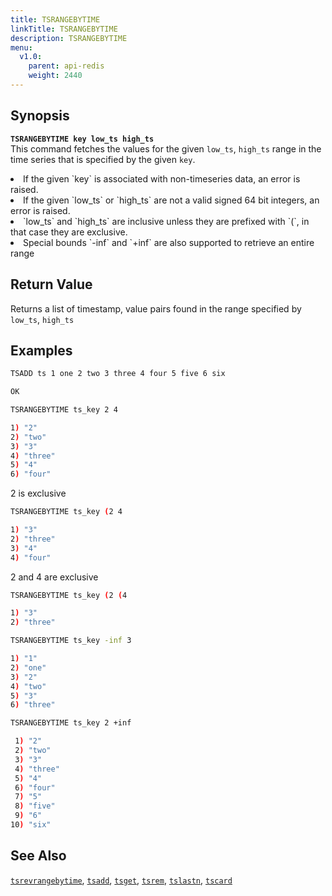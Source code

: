 ```yaml
---
title: TSRANGEBYTIME
linkTitle: TSRANGEBYTIME
description: TSRANGEBYTIME
menu:
  v1.0:
    parent: api-redis
    weight: 2440
---
```


## Synopsis
<b>`TSRANGEBYTIME key low_ts high_ts`</b><br>
This command fetches the values for the given `low_ts`, `high_ts` range in the time series that is
specified by the given `key`.

<li>If the given `key` is associated with non-timeseries data, an error is raised.</li>
<li>If the given `low_ts` or `high_ts` are not a valid signed 64 bit integers, an error is raised.</li>
<li>`low_ts` and `high_ts` are inclusive unless they are prefixed with `(`, in that case they are
exclusive.</li>
<li>Special bounds `-inf` and `+inf` are also supported to retrieve an entire range</li>

## Return Value
Returns a list of timestamp, value pairs found in the range specified by `low_ts`, `high_ts`

## Examples
```{.sh .copy .separator-dollar}
TSADD ts 1 one 2 two 3 three 4 four 5 five 6 six
```
```sh
OK
```
```{.sh .copy .separator-dollar}
TSRANGEBYTIME ts_key 2 4
```
```sh
1) "2"
2) "two"
3) "3"
4) "three"
5) "4"
6) "four"
```
2 is exclusive
```{.sh .copy .separator-dollar}
TSRANGEBYTIME ts_key (2 4
```
```sh
1) "3"
2) "three"
3) "4"
4) "four"
```
2 and 4 are exclusive
```{.sh .copy .separator-dollar}
TSRANGEBYTIME ts_key (2 (4
```
```sh
1) "3"
2) "three"
```
```{.sh .copy .separator-dollar}
TSRANGEBYTIME ts_key -inf 3
```
```sh
1) "1"
2) "one"
3) "2"
4) "two"
5) "3"
6) "three"
```
```{.sh .copy .separator-dollar}
TSRANGEBYTIME ts_key 2 +inf
```
```sh
 1) "2"
 2) "two"
 3) "3"
 4) "three"
 5) "4"
 6) "four"
 7) "5"
 8) "five"
 9) "6"
10) "six"
```

## See Also
[`tsrevrangebytime`](../tsrevrangebytime/), [`tsadd`](../tsadd/), [`tsget`](../tsget/),
[`tsrem`](../tsrem/), [`tslastn`](../tslastn/), [`tscard`](../tscard/)
